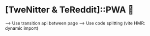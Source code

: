 # [TweNitter & TeReddit]::PWA 📲

--> Use transition api between page
--> Use code splitting (vite HMR: dynamic import)
